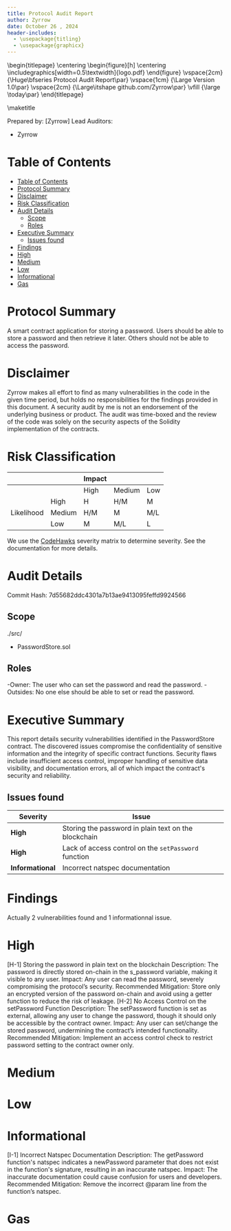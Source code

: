 ```yaml
---
title: Protocol Audit Report
author: Zyrrow
date: October 26 , 2024
header-includes:
  - \usepackage{titling}
  - \usepackage{graphicx}
---
```


\begin{titlepage}
\centering
\begin{figure}[h]
\centering
\includegraphics[width=0.5\textwidth]{logo.pdf}
\end{figure}
\vspace{2cm}
{\Huge\bfseries Protocol Audit Report\par}
\vspace{1cm}
{\Large Version 1.0\par}
\vspace{2cm}
{\Large\itshape github.com/Zyrrow\par}
\vfill
{\large \today\par}
\end{titlepage}

\maketitle

<!-- Your report starts here! -->

Prepared by: [Zyrrow]
Lead Auditors:

- Zyrrow

# Table of Contents

- [Table of Contents](#table-of-contents)
- [Protocol Summary](#protocol-summary)
- [Disclaimer](#disclaimer)
- [Risk Classification](#risk-classification)
- [Audit Details](#audit-details)
  - [Scope](#scope)
  - [Roles](#roles)
- [Executive Summary](#executive-summary)
  - [Issues found](#issues-found)
- [Findings](#findings)
- [High](#high)
- [Medium](#medium)
- [Low](#low)
- [Informational](#informational)
- [Gas](#gas)

# Protocol Summary

A smart contract application for storing a password. Users should be able to store a password and then retrieve it later. Others should not be able to access the password.

# Disclaimer

Zyrrow makes all effort to find as many vulnerabilities in the code in the given time period, but holds no responsibilities for the findings provided in this document. A security audit by me is not an endorsement of the underlying business or product. The audit was time-boxed and the review of the code was solely on the security aspects of the Solidity implementation of the contracts.

# Risk Classification

|            |        | Impact |        |     |
| ---------- | ------ | ------ | ------ | --- |
|            |        | High   | Medium | Low |
|            | High   | H      | H/M    | M   |
| Likelihood | Medium | H/M    | M      | M/L |
|            | Low    | M      | M/L    | L   |

We use the [CodeHawks](https://docs.codehawks.com/hawks-auditors/how-to-evaluate-a-finding-severity) severity matrix to determine severity. See the documentation for more details.

# Audit Details

Commit Hash: 7d55682ddc4301a7b13ae9413095feffd9924566

## Scope

./src/

- PasswordStore.sol

## Roles

-Owner: The user who can set the password and read the password.
-Outsides: No one else should be able to set or read the password.

# Executive Summary

This report details security vulnerabilities identified in the PasswordStore contract. The discovered issues compromise the confidentiality of sensitive information and the integrity of specific contract functions. Security flaws include insufficient access control, improper handling of sensitive data visibility, and documentation errors, all of which impact the contract's security and reliability.

## Issues found

| Severity          | Issue                                                |
| ----------------- | ---------------------------------------------------- |
| **High**          | Storing the password in plain text on the blockchain |
| **High**          | Lack of access control on the `setPassword` function |
| **Informational** | Incorrect natspec documentation                      |

# Findings

Actually 2 vulnerabilities found and 1 informationnal issue.

# High

[H-1] Storing the password in plain text on the blockchain
Description: The password is directly stored on-chain in the s_password variable, making it visible to any user.
Impact: Any user can read the password, severely compromising the protocol’s security.
Recommended Mitigation: Store only an encrypted version of the password on-chain and avoid using a getter function to reduce the risk of leakage.
[H-2] No Access Control on the setPassword Function
Description: The setPassword function is set as external, allowing any user to change the password, though it should only be accessible by the contract owner.
Impact: Any user can set/change the stored password, undermining the contract’s intended functionality.
Recommended Mitigation: Implement an access control check to restrict password setting to the contract owner only.

# Medium

# Low

# Informational

[I-1] Incorrect Natspec Documentation
Description: The getPassword function's natspec indicates a newPassword parameter that does not exist in the function's signature, resulting in an inaccurate natspec.
Impact: The inaccurate documentation could cause confusion for users and developers.
Recommended Mitigation: Remove the incorrect @param line from the function’s natspec.

# Gas
